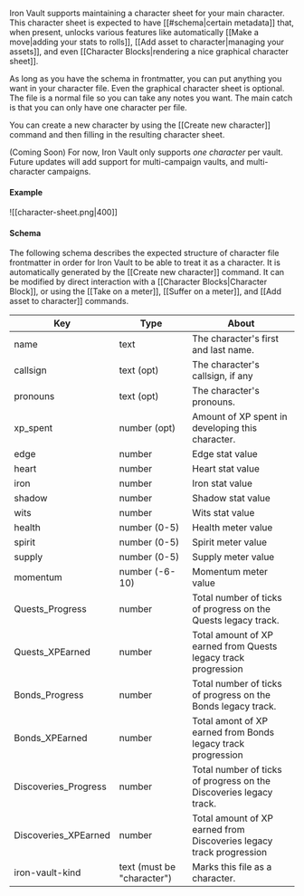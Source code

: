 Iron Vault supports maintaining a character sheet for your main character. This character sheet is expected to have [[#schema|certain metadata]] that, when present, unlocks various features like automatically [[Make a move|adding your stats to rolls]], [[Add asset to character|managing your assets]], and even [[Character Blocks|rendering a nice graphical character sheet]].

As long as you have the schema in frontmatter, you can put anything you want in your character file. Even the graphical character sheet is optional. The file is a normal file so you can take any notes you want. The main catch is that you can only have one character per file.

You can create a new character by using the [[Create new character]] command and then filling in the resulting character sheet.

(Coming Soon)
For now, Iron Vault only supports *one character* per vault. Future updates will add support for multi-campaign vaults, and multi-character campaigns.

#### Example

![[character-sheet.png|400]]
#### Schema

The following schema describes the expected structure of character file frontmatter in order for Iron Vault to be able to treat it as a character. It is automatically generated by the [[Create new character]] command. It can be modified by direct interaction with a [[Character Blocks|Character Block]], or using the [[Take on a meter]], [[Suffer on a meter]], and [[Add asset to character]] commands.

| Key                  | Type                       | About                                                               |
| -------------------- | -------------------------- | ------------------------------------------------------------------- |
| name                 | text                       | The character's first and last name.                                |
| callsign             | text (opt)                 | The character's callsign, if any                                    |
| pronouns             | text (opt)                 | The character's pronouns.                                           |
| xp_spent             | number (opt)               | Amount of XP spent in developing this character.                    |
| edge                 | number                     | Edge stat value                                                     |
| heart                | number                     | Heart stat value                                                    |
| iron                 | number                     | Iron stat value                                                     |
| shadow               | number                     | Shadow stat value                                                   |
| wits                 | number                     | Wits stat value                                                     |
| health               | number (0-5)               | Health meter value                                                  |
| spirit               | number (0-5)               | Spirit meter value                                                  |
| supply               | number (0-5)               | Supply meter value                                                  |
| momentum             | number (-6-10)             | Momentum meter value                                                |
| Quests_Progress      | number                     | Total number of ticks of progress on the Quests legacy track.       |
| Quests_XPEarned      | number                     | Total amount of XP earned from Quests legacy track progression      |
| Bonds_Progress       | number                     | Total number of ticks of progress on the Bonds legacy track.        |
| Bonds_XPEarned       | number                     | Total amont of XP earned from Bonds legacy track progression        |
| Discoveries_Progress | number                     | Total number of ticks of progress on the Discoveries legacy track.  |
| Discoveries_XPEarned | number                     | Total amount of XP earned from Discoveries legacy track progression |
| iron-vault-kind      | text (must be "character") | Marks this file as a character.                                     |
